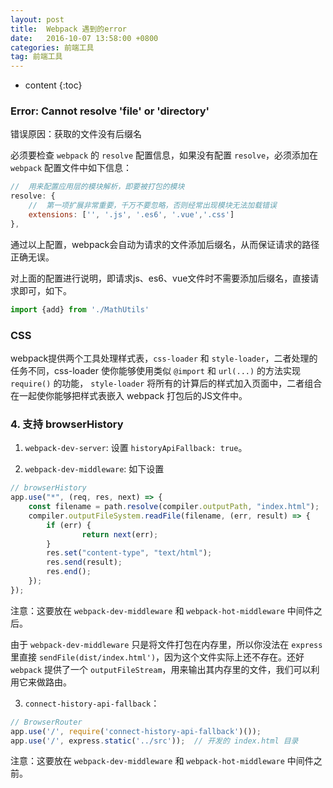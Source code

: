 ```yaml
---
layout: post
title:  Webpack 遇到的error
date:   2016-10-07 13:58:00 +0800
categories: 前端工具
tag: 前端工具
---
```


* content
{:toc}

### Error: Cannot resolve 'file' or 'directory'

错误原因：获取的文件没有后缀名

必须要检查 `webpack` 的 `resolve` 配置信息，如果没有配置 `resolve`，必须添加在 `webpack` 配置文件中如下信息：

```js
//  用来配置应用层的模块解析，即要被打包的模块
resolve: {
	//  第一项扩展非常重要，千万不要忽略，否则经常出现模块无法加载错误
	extensions: ['', '.js', '.es6', '.vue','.css']
},
```

通过以上配置，webpack会自动为请求的文件添加后缀名，从而保证请求的路径正确无误。

对上面的配置进行说明，即请求js、es6、vue文件时不需要添加后缀名，直接请求即可，如下。

```js
import {add} from './MathUtils'
```

### CSS

webpack提供两个工具处理样式表，`css-loader` 和 `style-loader`，二者处理的任务不同，css-loader 使你能够使用类似 `@import` 和 `url(...)` 的方法实现 `require()` 的功能， `style-loader` 将所有的计算后的样式加入页面中，二者组合在一起使你能够把样式表嵌入 webpack 打包后的JS文件中。

### 4. 支持 browserHistory

1. `webpack-dev-server`: 设置 `historyApiFallback: true`。

2. `webpack-dev-middleware`: 如下设置

```js
// browserHistory
app.use("*", (req, res, next) => {
	const filename = path.resolve(compiler.outputPath, "index.html");
	compiler.outputFileSystem.readFile(filename, (err, result) => {
		if (err) {
				return next(err);
		}
		res.set("content-type", "text/html");
		res.send(result);
		res.end();
	});
});
```

注意：这要放在 `webpack-dev-middleware` 和 `webpack-hot-middleware` 中间件之后。

由于 `webpack-dev-middleware` 只是将文件打包在内存里，所以你没法在 `express` 里直接 `sendFile(dist/index.html')`，因为这个文件实际上还不存在。还好 `webpack` 提供了一个 `outputFileStream`，用来输出其内存里的文件，我们可以利用它来做路由。

3. `connect-history-api-fallback`：

```js
// BrowserRouter
app.use('/', require('connect-history-api-fallback')());
app.use('/', express.static('../src'));  // 开发的 index.html 目录
```

注意：这要放在 `webpack-dev-middleware` 和 `webpack-hot-middleware` 中间件之前。